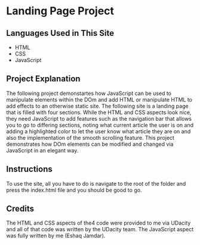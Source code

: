 # Landing Page Project

## Languages Used in This Site
* HTML
* CSS
* JavaScript

## Project Explanation

The following project demonstartes how JavaScript can be used to manipulate elements within the DOm and add HTML or manipulate HTML to add effects to an otherwise static site. The following site is a landing page that is filled with four sections. While the HTML and CSS aspects look nice, they need JavaScript to add features such as the navigation bar that allows you to go to differing sections, noting what current article the user is on and adding a highlighted color to let the user know what article they are on and also the implementation of the smooth scrolling feature. This project demonstrates how DOm elements can be modified and changed via JavaScript in an elegant way.

## Instructions
To use the site, all you have to do is navigate to the root of the folder and press the index.html file and you should be good to go. 

## Credits
The HTML and CSS aspects of the4 code were provided to me via UDacity and all of that code was written by the UDacity team. The JavaScript aspect was fully written by me (Eshaq Jamdar).